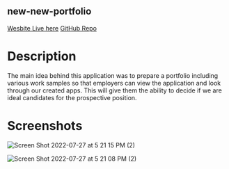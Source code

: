 ## new-new-portfolio

[Wesbite Live here](https://saharkichi.github.io/new-new-portfolio/)
[GitHub Repo](https://github.com/saharkichi/new-new-portfolio)

# Description

The main idea behind this application was to prepare a portfolio including various work samples so that employers can view the application and look through our created apps. This will give them the ability to decide if we are ideal candidates for the prospective position. 

# Screenshots

![Screen Shot 2022-07-27 at 5 21 15 PM (2)](https://user-images.githubusercontent.com/105219789/181374672-9eb4fe4e-0318-405f-b703-f7e1dc5294a2.png)

![Screen Shot 2022-07-27 at 5 21 08 PM (2)](https://user-images.githubusercontent.com/105219789/181374682-d4a6bff7-3b44-4938-bf55-8898ec312228.png)
